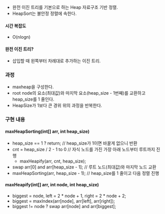 - 완전 이진 트리를 기본으로 하는 Heap 자료구조 기반 정렬.
- HeapSort는 불안정 정렬에 속한다.

#### 시간 복잡도
- O(nlogn)

#### 완전 이진 트리?
- 삽입할 때 왼쪽부터 차례대로 추가하는 이진 트리.

### 과정
- maxheap을 구성한다.
- root node의 요소(최대값)와 마지막 요소(heap_size - 1번째)를 교환하고 heap_size를 1 줄인다.
- HeapSize가 1보다 큰 경위 위의 과정을 반복한다.

### 구현 내용

#### maxHeapSorting(int\[] arr, int heap_size)
- heap_size == 1 ? return; // heap_size가 1이면 바꿀게 없으니 반환
- cnt = heap_size / 2 - 1 to 0 // 자식 노드를 가진 가장 아래 노드부터 루트까지 진행
	- maxHeapify(arr, cnt, heap_size);
- swap arr\[0] and arr\[heap_size - 1]; // 루트 노드(최대값)와 마지막 노드 교환
- maxHeapSorting(arr, heap_size - 1); // heap_size를 1 줄이고 다음 정렬 진행

#### maxHeapify(int\[] arr, int node, int heap_size)
- biggest = node, left = 2 \* node + 1, right = 2 \* node + 2;
- biggest = maxIndex(arr\[node], arr\[left], arr\[right]);
- biggest != node ? swap arr\[node] and arr\[biggest];